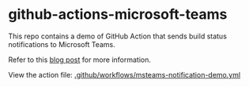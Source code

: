 # github-actions-microsoft-teams

This repo contains a demo of GitHub Action that sends build status notifications to Microsoft Teams.

Refer to this [blog post](https://blog.dusklight.com/2021/02/microsoft-teams-notification-from-github-actions.html) for more information.

View the action file: [.github/workflows/msteams-notification-demo.yml](https://github.com/dusklight/github-actions-microsoft-teams/blob/main/.github/workflows/msteams-notification-demo.yml)
